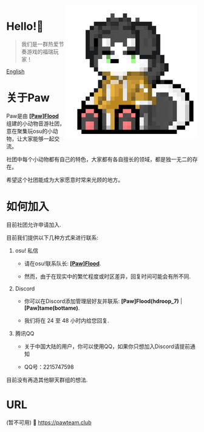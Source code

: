 <img align="right" src="https://github.com/PawTeamClub/.github/raw/main/paw_temporary_icons.png" width="350" height="350" />

# Hello!👋
> 我们是一群热爱节奏游戏的福瑞玩家！

[English](https://github.com/PawTeamClub/.github/blob/main/README.md)

# 关于Paw

Paw是由 **[\[Paw\]FIood](https://osu.ppy.sh/users/6336721)** 组建的小动物音游社团，意在聚集玩osu的小动物，让大家能够一起交流。

社团中每个小动物都有自己的特色，大家都有各自擅长的领域，都是独一无二的存在。

希望这个社团能成为大家愿意时常来光顾的地方。

# 如何加入

目前社团允许申请加入.

目前我们提供以下几种方式来进行联系:

1. osu! 私信

    - 请在osu!联系队长: **[\[Paw\]FIood](https://osu.ppy.sh/users/6336721)**.

    - 然而，由于在现实中的繁忙程度或时区差异，回复时间可能会有所不同.

2. Discord

    - 你可以在Discord添加管理层好友并联系: **\[Paw\]FIood(hdroop_7)** | **\[Paw\]tame(bottame)**. 

    - 我们将在 24 至 48 小时内给您回复.

3. 腾讯QQ

    - 关于中国大陆的用户，你可以使用QQ，如果你只想加入Discord请提前通知

    - QQ号：2215747598

目前没有再造其他聊天群组的想法.

# URL

(暂不可用) 🔗 https://pawteam.club
